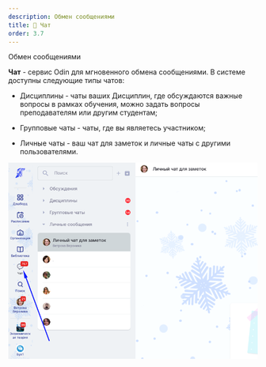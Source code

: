 ```yaml
---
description: Обмен сообщениями
title: 📲 Чат
order: 3.7
---
```


Обмен сообщениями

**Чат** - сервис Odin  для мгновенного обмена сообщениями. В системе доступны следующие типы чатов:

-  Дисциплины - чаты ваших Дисциплин, где обсуждаются важные вопросы в рамках обучения, можно задать вопросы преподавателям или другим студентам;

-  Групповые чаты - чаты, где вы являетесь участником;

-  Личные чаты - ваш чат для заметок и личные чаты с другими пользователями.

![](<./image (18).png>)